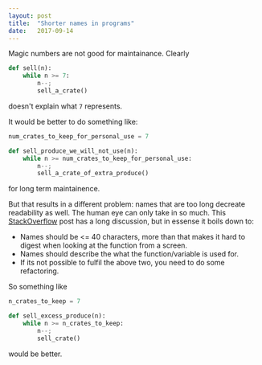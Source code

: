 ```yaml
---
layout: post
title:  "Shorter names in programs"
date:   2017-09-14
---
```


Magic numbers are not good for maintainance. Clearly
```python
def sell(n):
    while n >= 7:
        n--;
        sell_a_crate()
```
doesn't explain what `7` represents.

It would be better to do something like:

```python
num_crates_to_keep_for_personal_use = 7

def sell_produce_we_will_not_use(n):
    while n >= num_crates_to_keep_for_personal_use:
        n--;
        sell_a_crate_of_extra_produce()
```
for long term maintainence.

But that results in a different problem:
names that are too long decreate readability as well.
The human eye can only take in so much.
This [StackOverflow](https://stackoverflow.com/questions/1017624/when-is-a-function-name-too-long) 
post has a long discussion, but in essense it boils down to:


* Names should be <= 40 characters, 
    more than that makes it hard to digest when looking
    at the function from a screen.
* Names should describe the what the function/variable is used for.
* If its not possible to fulfil the above two, you need to do some refactoring.

So something like
```python
n_crates_to_keep = 7

def sell_excess_produce(n):
    while n >= n_crates_to_keep:
        n--;
        sell_crate()
```
would be better.

